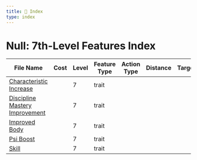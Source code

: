 ```yaml
---
title: 📑 Index
type: index
---
```


# Null: 7th-Level Features Index

| File Name                                                               | Cost | Level | Feature Type | Action Type | Distance | Target |
| ----------------------------------------------------------------------- | ---- | ----- | ------------ | ----------- | -------- | ------ |
| [Characteristic Increase](../Characteristic%20Increase)                 |      | 7     | trait        |             |          |        |
| [Discipline Mastery Improvement](../Discipline%20Mastery%20Improvement) |      | 7     | trait        |             |          |        |
| [Improved Body](../Improved%20Body)                                     |      | 7     | trait        |             |          |        |
| [Psi Boost](../Psi%20Boost)                                             |      | 7     | trait        |             |          |        |
| [Skill](../Skill)                                                       |      | 7     | trait        |             |          |        |
